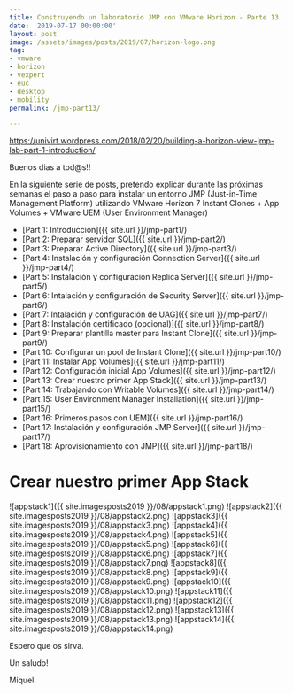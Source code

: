 ```yaml
---
title: Construyendo un laboratorio JMP con VMware Horizon - Parte 13
date: '2019-07-17 00:00:00'
layout: post
image: /assets/images/posts/2019/07/horizon-logo.png
tag:
- vmware
- horizon
- vexpert
- euc
- desktop
- mobility
permalink: /jmp-part13/

---
```


https://univirt.wordpress.com/2018/02/20/building-a-horizon-view-jmp-lab-part-1-introduction/

Buenos dias a tod@s!!

En la siguiente serie de posts, pretendo explicar durante las próximas semanas el paso a paso para instalar un entorno JMP (Just-in-Time Management Platform) utilizando VMware Horizon 7 Instant Clones + App Volumes + VMware UEM (User Environment Manager) 

- [Part 1: Introducción]({{ site.url }}/jmp-part1/)
- [Part 2: Preparar servidor SQL]({{ site.url }}/jmp-part2/)
- [Part 3: Preparar Active Directory]({{ site.url }}/jmp-part3/)
- [Part 4: Instalación y configuración Connection Server]({{ site.url }}/jmp-part4/)
- [Part 5: Instalación y configuración Replica Server]({{ site.url }}/jmp-part5/)
- [Part 6: Intalación y configuración de Security Server]({{ site.url }}/jmp-part6/)
- [Part 7: Intalación y configuración de UAG]({{ site.url }}/jmp-part7/)
- [Part 8: Instalación certificado (opcional)]({{ site.url }}/jmp-part8/)
- [Part 9: Preparar plantilla master para Instant Clone]({{ site.url }}/jmp-part9/)
- [Part 10: Configurar un pool de Instant Clone]({{ site.url }}/jmp-part10/)
- [Part 11: Instalar App Volumes]({{ site.url }}/jmp-part11/)
- [Part 12: Configuración inicial App Volumes]({{ site.url }}/jmp-part12/)
- [Part 13: Crear nuestro primer App Stack]({{ site.url }}/jmp-part13/)
- [Part 14: Trabajando con Writable Volumes]({{ site.url }}/jmp-part14/)
- [Part 15: User Environment Manager Installation]({{ site.url }}/jmp-part15/)
- [Part 16: Primeros pasos con UEM]({{ site.url }}/jmp-part16/)
- [Part 17: Instalación y configuración JMP Server]({{ site.url }}/jmp-part17/)
- [Part 18: Aprovisionamiento con JMP]({{ site.url }}/jmp-part18/)

# Crear nuestro primer App Stack

![appstack1]({{ site.imagesposts2019 }}/08/appstack1.png)
![appstack2]({{ site.imagesposts2019 }}/08/appstack2.png)
![appstack3]({{ site.imagesposts2019 }}/08/appstack3.png)
![appstack4]({{ site.imagesposts2019 }}/08/appstack4.png)
![appstack5]({{ site.imagesposts2019 }}/08/appstack5.png)
![appstack6]({{ site.imagesposts2019 }}/08/appstack6.png)
![appstack7]({{ site.imagesposts2019 }}/08/appstack7.png)
![appstack8]({{ site.imagesposts2019 }}/08/appstack8.png)
![appstack9]({{ site.imagesposts2019 }}/08/appstack9.png)
![appstack10]({{ site.imagesposts2019 }}/08/appstack10.png)
![appstack11]({{ site.imagesposts2019 }}/08/appstack11.png)
![appstack12]({{ site.imagesposts2019 }}/08/appstack12.png)
![appstack13]({{ site.imagesposts2019 }}/08/appstack13.png)
![appstack14]({{ site.imagesposts2019 }}/08/appstack14.png)



Espero que os sirva.

Un saludo!

Miquel.


